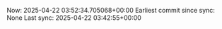 Now: 2025-04-22 03:52:34.705068+00:00 Earliest commit since sync: None Last sync: 2025-04-22 03:42:55+00:00
